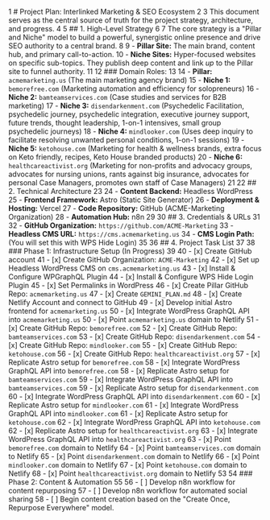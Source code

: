  1 # Project Plan: Interlinked Marketing & SEO Ecosystem
    2 
    3 This document serves as the central source of truth for the project strategy, architecture, and progress.
    4 
    5 ## 1. High-Level Strategy
    6 
    7 The core strategy is a "Pillar and Niche" model to build a powerful, synergistic online presence and drive SEO
      authority to a central brand.
    8 
    9 - **Pillar Site:** The main brand, content hub, and primary call-to-action.
   10 - **Niche Sites:** Hyper-focused websites on specific sub-topics. They publish deep content and link *up* to the Pillar
      site to funnel authority.
   11 
   12 ### Domain Roles:
   13 
   14 - **Pillar:** `acmemarketing.us` (The main marketing agency brand)
   15 - **Niche 1:** `bemorefree.com` (Marketing automation and efficiency for solopreneurs)
   16 - **Niche 2:** `bamteamservices.com` (Case studies and services for B2B marketing)
   17 - **Niche 3:** `disendarkenment.com` (Psychedelic Facilitation, psychedelic journey, psychedelic integration, executive journey support, future trends, thought leadership, 1-on-1 intensives, small group psychedelic journeys)
   18 - **Niche 4:** `mindlooker.com` (Uses deep inquiry to facilitate resolving unwanted personal conditions, 1-on-1 sessions)
   19 - **Niche 5:** `ketohouse.com` (Marketing for health & wellness brands, extra focus on Keto friendly, recipes, Keto House branded products)
   20 - **Niche 6:** `healthcareactivist.org` (Marketing for non-profits and advocacy groups, advocates for nursing unions, rants against big insurance, advocates for personal Case Managers, promotes own staff of Case Managers)
   21 
   22 ## 2. Technical Architecture
   23 
   24 - **Content Backend:** Headless WordPress
   25 - **Frontend Framework:** Astro (Static Site Generator)
   26 - **Deployment & Hosting:** Vercel
   27 - **Code Repository:** GitHub (ACME-Marketing Organization)
   28 - **Automation Hub:** n8n
   29 
   30 ## 3. Credentials & URLs
   31 
   32 - **GitHub Organization:** `https://github.com/ACME-Marketing`
   33 - **Headless CMS URL:** `https://cms.acmemarketing.us`
   34 - **CMS Login Path:** (You will set this with WPS Hide Login)
   35 
   36 ## 4. Project Task List
   37 
   38 ### Phase 1: Infrastructure Setup (In Progress)
   39 
   40 - [x] Create GitHub account
   41 - [x] Create GitHub Organization: `ACME-Marketing`
   42 - [x] Set up Headless WordPress CMS on `cms.acmemarketing.us`
   43 - [x] Install & Configure WPGraphQL Plugin
   44 - [x] Install & Configure WPS Hide Login Plugin
   45 - [x] Set Permalinks in WordPress
   46 - [x] Create Pillar GitHub Repo: `acmemarketing.us`
   47 - [x] Create `GEMINI_PLAN.md`
   48 - [x] Create Netlify Account and connect to GitHub
   49 - [x] Develop initial Astro frontend for `acmemarketing.us`
   50 - [x] Integrate WordPress GraphQL API into `acmemarketing.us`
   50 - [x] Point `acmemarketing.us` domain to Netlify
   51 - [x] Create GitHub Repo: `bemorefree.com`
   52 - [x] Create GitHub Repo: `bamteamservices.com`
   53 - [x] Create GitHub Repo: `disendarkenment.com`
   54 - [x] Create GitHub Repo: `mindlooker.com`
   55 - [x] Create GitHub Repo: `ketohouse.com`
   56 - [x] Create GitHub Repo: `healthcareactivist.org`
   57 - [x] Replicate Astro setup for `bemorefree.com`
   58 - [x] Integrate WordPress GraphQL API into `bemorefree.com`
   58 - [x] Replicate Astro setup for `bamteamservices.com`
   59 - [x] Integrate WordPress GraphQL API into `bamteamservices.com`
   59 - [x] Replicate Astro setup for `disendarkenment.com`
   60 - [x] Integrate WordPress GraphQL API into `disendarkenment.com`
   60 - [x] Replicate Astro setup for `mindlooker.com`
   61 - [x] Integrate WordPress GraphQL API into `mindlooker.com`
   61 - [x] Replicate Astro setup for `ketohouse.com`
   62 - [x] Integrate WordPress GraphQL API into `ketohouse.com`
   62 - [x] Replicate Astro setup for `healthcareactivist.org`
   63 - [x] Integrate WordPress GraphQL API into `healthcareactivist.org`
   63 - [x] Point `bemorefree.com` domain to Netlify
   64 - [x] Point `bamteamservices.com` domain to Netlify
   65 - [x] Point `disendarkenment.com` domain to Netlify
   66 - [x] Point `mindlooker.com` domain to Netlify
   67 - [x] Point `ketohouse.com` domain to Netlify
   68 - [x] Point `healthcareactivist.org` domain to Netlify
   53 
   54 ### Phase 2: Content & Automation
   55 
   56 - [ ] Develop n8n workflow for content repurposing
   57 - [ ] Develop n8n workflow for automated social sharing
   58 - [ ] Begin content creation based on the "Create Once, Repurpose Everywhere" model.

